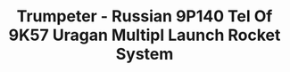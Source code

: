---
layout: product
title: "Trumpeter - Russian 9P140 Tel Of 9K57 Uragan Multipl Launch Rocket System"
price: "TBA" 
desc: "N/A"
img_path: "/assets/img/TRU01026.jpg"
brand: "N/A"
available: false
special_offer: false
new: false
soon: false
cat: "010000"
subcat: "013400"
subsubcat: "0N/A"
sifra: "TRU01026"
---